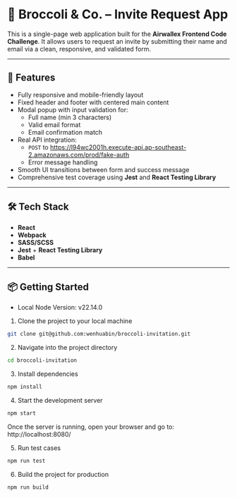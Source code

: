# 🌱 Broccoli & Co. – Invite Request App

This is a single-page web application built for the **Airwallex Frontend Code Challenge**. It allows users to request an invite by submitting their name and email via a clean, responsive, and validated form.

---

## 🚀 Features

- Fully responsive and mobile-friendly layout
- Fixed header and footer with centered main content
- Modal popup with input validation for:
  - Full name (min 3 characters)
  - Valid email format
  - Email confirmation match
- Real API integration:
  - `POST` to https://l94wc2001h.execute-api.ap-southeast-2.amazonaws.com/prod/fake-auth
  - Error message handling
- Smooth UI transitions between form and success message
- Comprehensive test coverage using **Jest** and **React Testing Library**

---

## 🛠️ Tech Stack

- **React**
- **Webpack**
- **SASS/SCSS**
- **Jest** + **React Testing Library**
- **Babel**

---

## 📦 Getting Started

- Local Node Version: v22.14.0
1.	Clone the project to your local machine
```bash
git clone git@github.com:wenhuabin/broccoli-invitation.git
```
2.	Navigate into the project directory
```bash
cd broccoli-invitation
```
3.	Install dependencies
```bash
npm install
```
4.	Start the development server
```bash
npm start
```
Once the server is running, open your browser and go to: http://localhost:8080/

5.	Run test cases
```bash
npm run test
```
6.	Build the project for production
```bash
npm run build
```
